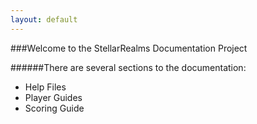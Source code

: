 ```yaml
---
layout: default
---
```

###Welcome to the StellarRealms Documentation Project

######There are several sections to the documentation:
* Help Files
* Player Guides
* Scoring Guide
